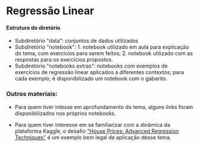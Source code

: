 # Regressão Linear

#### Estrutura do diretório

* Subdiretório "data": conjuntos de dados utilizados
* Subdiretório "notebook": 1. notebook utilizado em aula para explicação do tema, com exercícios para serem feitos; 2. notebook utilizado com as respostas para os exercícios propostos.
* Subdiretório "notebooks extras": notebooks com exemplos de exercícios de regressão linear aplicados a diferentes contextos; para cada exemplo, é disponibilizado um notebook com o gabarito.

### Outros materiais:

* Para quem tiver intesse em aprofundamento do tema, alguns links foram disponibilizados nos próprios notebooks.

* Para quem tiver interesse em se familiarizar com a dinâmica da plataforma Kaggle, o desafio ["House Prices: Advanced Regression Techniques"](https://www.kaggle.com/c/house-prices-advanced-regression-techniques) é um exemplo bem legal de aplicação desse tema.
